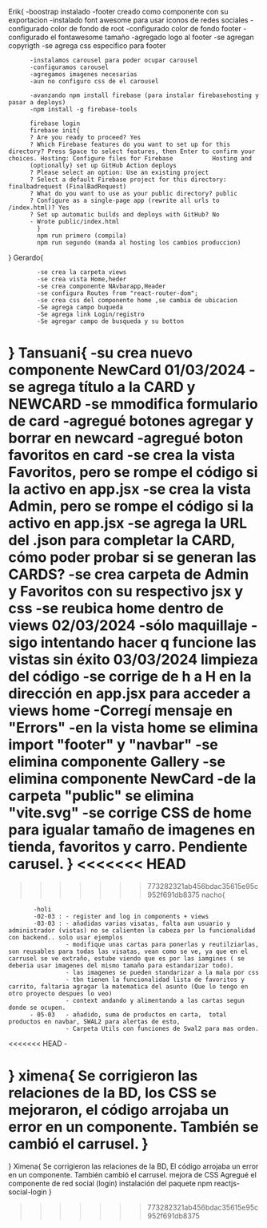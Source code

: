 Erik{
-boostrap instalado
-footer creado como componente con su exportacion
-instalado font awesome para usar iconos de redes sociales
-configurado color de fondo de root
-configurado color de fondo footer
-configurado el fontawesome tamaño
-agregado logo al footer
-se agregan copyrigth
-se agrega css especifico para footer

          -instalamos carousel para poder ocupar carousel
          -configuramos carousel
          -agregamos imagenes necesarias
          -aun no configuro css de el carousel

          -avanzando npm install firebase (para instalar firebasehosting y pasar a deploys)
          -npm install -g firebase-tools

          firebase login
          firebase init{
          ? Are you ready to proceed? Yes
          ? Which Firebase features do you want to set up for this directory? Press Space to select features, then Enter to confirm your choices. Hosting: Configure files for Firebase           Hosting and
          (optionally) set up GitHub Action deploys
          ? Please select an option: Use an existing project
          ? Select a default Firebase project for this directory: finalbadrequest (FinalBadRequest)
          ? What do you want to use as your public directory? public
          ? Configure as a single-page app (rewrite all urls to /index.html)? Yes
          ? Set up automatic builds and deploys with GitHub? No
          - Wrote public/index.html
            }
            npm run primero (compila)
            npm run segundo (manda al hosting los cambios produccion)
}
Gerardo{

            -se crea la carpeta views
            -se crea vista Home,heder
            -se crea componente NAvbarapp,Header
            -se configura Routes from "react-router-dom";
            -se crea css del componente home ,se cambia de ubicacion
            -Se agrega campo buqueda
            -Se agrega link Login/registro
            -Se agregar campo de busqueda y su botton
}
Tansuani{
-su crea nuevo componente NewCard
01/03/2024
-se agrega título a la CARD y NEWCARD
-se mmodifica formulario de card
-agregué botones agregar y borrar en newcard
-agregué boton favoritos en card
-se crea la vista Favoritos, pero se rompe el código si la activo en app.jsx
-se crea la vista Admin, pero se rompe el código si la activo en app.jsx
-se agrega la URL del .json para completar la CARD, cómo poder probar si se generan las CARDS?
-se crea carpeta de Admin y Favoritos con su respectivo jsx y css
-se reubica home dentro de views
02/03/2024
-sólo maquillaje
-sigo intentando hacer q funcione las vistas sin éxito
03/03/2024 limpieza del código
-se corrige de h a H en la dirección en app.jsx para acceder a views home
-Corregí mensaje en "Errors"
-en la vista home se elimina import "footer" y "navbar"
-se elimina componente Gallery
-se elimina componente NewCard
-de la carpeta "public" se elimina "vite.svg"
-se corrige CSS de home para igualar tamaño de imagenes en tienda, favoritos y carro. Pendiente carusel.
}
<<<<<<< HEAD
=======

>>>>>>> 773282321ab456bdac35615e95c952f691db8375
nacho{

           -holi
           -02-03 : - register and log in components + views 
           -03-03 : - añadidas varias visatas, falta aun usuario y administrador (vistas) no se calienten la cabeza por la funcionalidad con backend.. solo usar ejemplos
                    - modifique unas cartas para ponerlas y reutilziarlas, son reusables para todas las visatas, vean como se ve, ya que en el carrusel se ve extraño, estube viendo que es por las iamgines ( se deberia usar imagenes del mismo tamaño para estandarizar todo).
                    - las imagenes se pueden standarizar a la mala por css
                    - tbn tienen la funcionalidad lista de favoritos y carrito, faltaria agragar la matematica del asunto (Que lo tengo en otro proyecto despues lo veo)
                    - context andando y alimentando a las cartas segun donde se ocupen.
          - 05-03   - añadido, suma de productos en carta,  total productos en navbar, SWAL2 para alertas de esto, 
                    - Carpeta Utils con funciones de Swal2 para mas orden. 
<<<<<<< HEAD
                    - 

}
ximena{
  Se corrigieron las relaciones de la BD, los CSS se mejoraron, el código arrojaba un error en un componente.
  También se cambió el carrusel.
}
=======
}
Ximena{
Se corrigieron las relaciones de la BD,
El código arrojaba un error en un componente.
También cambió el carrusel.
mejora de CSS
Agregué el componente de red social (login)
instalación del paquete npm reactjs-social-login
}
>>>>>>> 773282321ab456bdac35615e95c952f691db8375
